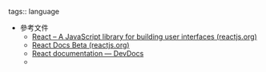 tags:: language

- 參考文件
	- [React – A JavaScript library for building user interfaces (reactjs.org)](https://reactjs.org/)
	- [React Docs Beta (reactjs.org)](https://beta.reactjs.org/)
	- [React documentation — DevDocs](https://devdocs.io/react/)
	-